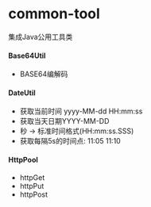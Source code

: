 # common-tool
集成Java公用工具类

#### Base64Util

* BASE64编解码

#### DateUtil

* 获取当前时间 yyyy-MM-dd HH:mm:ss
* 获取当天日期YYYY-MM-DD
* 秒 -> 标准时间格式(HH:mm:ss.SSS)
* 获取每隔5s的时间点: 11:05 11:10

#### HttpPool

* httpGet
* httpPut
* httpPost

#### 